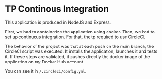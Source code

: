 # TP Continous Integration

This application is produced in NodeJS and Express.

First, we had to containerize the application using docker.
Then, we had to set up continuous integration. For that, the tp required to use CircleCI.

The behavior of the project was that at each push on the main branch, the CircleCI script was executed.
It installs the application, launches it and tests it. 
If these steps are validated, it pushes directly the docker image of the application on my Docker Hub account. 

You can see it in ```/.circleci/config.yml```.
